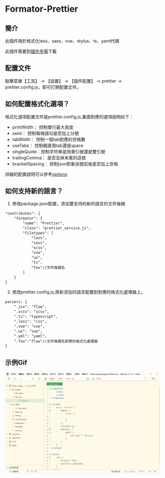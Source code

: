 # Formator-Prettier

## 簡介

此插件用於格式化less、sass、vue、stylus、ts、yaml代碼

此插件需要到[插件市場](https://ext.dcloud.net.cn/plugin?id=2025)下載

## 配置文件

點擊菜單【工具】 -> 【設置】 -> 【插件配置】 -> prettier -> prettier.config.js，即可打開配置文件。


## 如何配置格式化選項？

格式化選項配置文件是prettier.config.js,裏面對應的選項說明如下：

- printWidth： 控制單行最大長度
- semi： 控制每條語句是否加上分號
- tabWidth： 控制一個tab對應的空格數
- useTabs： 控制縮進用tab還是space
- singleQuote：控制字符串是用單引號還是雙引號
- trailingComma： 是否去掉末尾的逗號
- bracketSpacing： 控制json對象括號前後是否加上空格

詳細的配置說明可以參考[options](https://prettier.io/docs/en/options.html)

## 如何支持新的語言？
1. 修改package.json配置，添加要支持的新的語言的文件後綴
~~~
"contributes": {
    "formator": {
        "name": "Prettier",
        "class": "prettier_service.js",
        "filetypes": [
            "less",
            "sass",
            "scss",
            "vue",
            "ux",
            "ts",
            "foo"//文件後綴名
        ]
    }
}
~~~
2. 修改prettier.config.js,將新添加的語言配置到對應的格式化處理器上。
~~~
parsers: {
    ".jsx": "flow",
    ".scss": "scss",
    ".ts": "typescript",
    ".less": "css",
    ".vue": "vue",
    ".ux": "vue",
    ".yml": "yaml",
    ".foo":"flow"//文件後綴名對應的格式化處理器
}
~~~

## 示例Gif

<img src="/static/snapshots/tutorial/plugins/prettier.gif" style="zoom:80%; border: 1px solid #eee;" />
